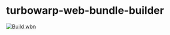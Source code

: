 # turbowarp-web-bundle-builder
[![Build wbn](https://github.com/hello-smile6/turbowarp-web-bundle-builder/actions/workflows/generate.yml/badge.svg)](https://github.com/hello-smile6/turbowarp-web-bundle-builder/actions/workflows/generate.yml)
